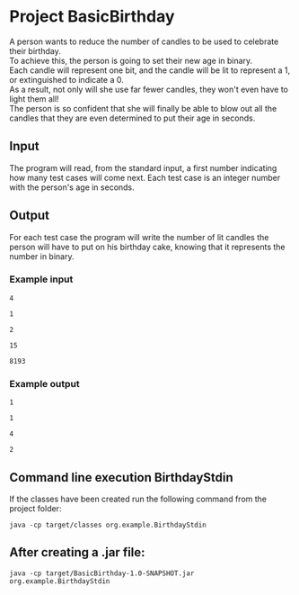# Project BasicBirthday

A person wants to reduce the number of candles to be used to celebrate their birthday.\
To achieve this, the person is going to set their new age in binary.\
Each candle will represent one bit, and the candle will be lit to represent a 1, or extinguished to indicate a 0.\
As a result, not only will she use far fewer candles, they won't even have to light them all!\
The person is so confident that she will finally be able to blow out all the candles that they are even determined to
put their age in seconds.

## Input

The program will read, from the standard input, a first number indicating how many test cases will come next.
Each test case is an integer number with the person's age in seconds.

## Output

For each test case the program will write the number of lit candles the person will have to put on his birthday cake,
knowing that it represents the number in binary.

### Example input

````
4

1

2

15

8193
````

### Example output

````
1

1

4

2
````

## Command line execution BirthdayStdin

If the classes have been created run the following command
from the project folder:

````
java -cp target/classes org.example.BirthdayStdin
````

## After creating a .jar file:

````
java -cp target/BasicBirthday-1.0-SNAPSHOT.jar org.example.BirthdayStdin
````